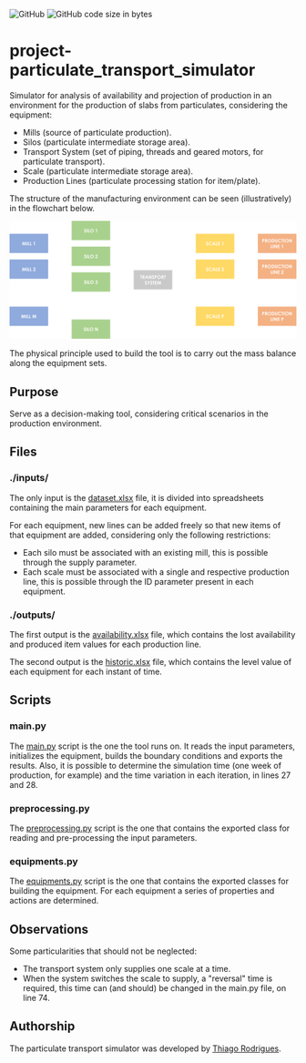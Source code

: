 ![GitHub](https://img.shields.io/github/license/thiagoneye/project-particulate_transport_simulator)
![GitHub code size in bytes](https://img.shields.io/github/languages/code-size/thiagoneye/project-particulate_transport_simulator)

# project-particulate_transport_simulator

Simulator for analysis of availability and projection of production in an environment for the production of slabs from particulates, considering the equipment:

- Mills (source of particulate production).
- Silos (particulate intermediate storage area).
- Transport System (set of piping, threads and geared motors, for particulate transport).
- Scale (particulate intermediate storage area).
- Production Lines (particulate processing station for item/plate).

The structure of the manufacturing environment can be seen (illustratively) in the flowchart below.


<img src="others/flowchart.png" width="800px">


The physical principle used to build the tool is to carry out the mass balance along the equipment sets.

## Purpose

Serve as a decision-making tool, considering critical scenarios in the production environment.

## Files

### ./inputs/

The only input is the [dataset.xlsx](https://github.com/thiagoneye/project-particulate_transport_simulator/blob/main/inputs/dataset.xlsx) file, it is divided into spreadsheets containing the main parameters for each equipment.

For each equipment, new lines can be added freely so that new items of that equipment are added, considering only the following restrictions:

- Each silo must be associated with an existing mill, this is possible through the supply parameter.
- Each scale must be associated with a single and respective production line, this is possible through the ID parameter present in each equipment.

### ./outputs/

The first output is the [availability.xlsx](https://github.com/thiagoneye/project-particulate_transport_simulator/blob/main/outputs/availability.xlsx) file, which contains the lost availability and produced item values for each production line.

The second output is the [historic.xlsx](https://github.com/thiagoneye/project-particulate_transport_simulator/blob/main/outputs/historic.xlsx) file, which contains the level value of each equipment for each instant of time.

## Scripts

### main.py

The [main.py](https://github.com/thiagoneye/project-particulate_transport_simulator/blob/main/main.py) script is the one the tool runs on. It reads the input parameters, initializes the equipment, builds the boundary conditions and exports the results. Also, it is possible to determine the simulation time (one week of production, for example) and the time variation in each iteration, in lines 27 and 28.

### preprocessing.py

The [preprocessing.py](https://github.com/thiagoneye/project-particulate_transport_simulator/blob/main/preprocessing.py) script is the one that contains the exported class for reading and pre-processing the input parameters.

### equipments.py

The [equipments.py](https://github.com/thiagoneye/project-particulate_transport_simulator/blob/main/equipments.py) script is the one that contains the exported classes for building the equipment. For each equipment a series of properties and actions are determined.

## Observations

Some particularities that should not be neglected:

- The transport system only supplies one scale at a time.
- When the system switches the scale to supply, a "reversal" time is required, this time can (and should) be changed in the main.py file, on line 74.

## Authorship

The particulate transport simulator was developed by [Thiago Rodrigues](https://github.com/thiagoneye/).
